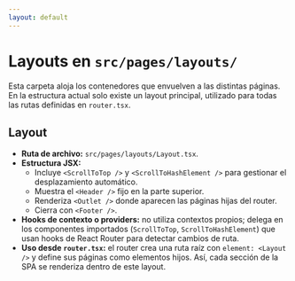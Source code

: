 ```yaml
---
layout: default
---
```


# Layouts en `src/pages/layouts/`

Esta carpeta aloja los contenedores que envuelven a las distintas páginas. En la estructura actual solo existe un layout principal, utilizado para todas las rutas definidas en `router.tsx`.

## Layout
- **Ruta de archivo:** `src/pages/layouts/Layout.tsx`.
- **Estructura JSX:**
  - Incluye `<ScrollToTop />` y `<ScrollToHashElement />` para gestionar el desplazamiento automático.
  - Muestra el `<Header />` fijo en la parte superior.
  - Renderiza `<Outlet />` donde aparecen las páginas hijas del router.
  - Cierra con `<Footer />`.
- **Hooks de contexto o providers:** no utiliza contextos propios; delega en los componentes importados (`ScrollToTop`, `ScrollToHashElement`) que usan hooks de React Router para detectar cambios de ruta.
- **Uso desde `router.tsx`:** el router crea una ruta raíz con `element: <Layout />` y define sus páginas como elementos hijos. Así, cada sección de la SPA se renderiza dentro de este layout.

